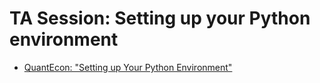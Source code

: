 TA Session: Setting up your Python environment
===============================================

* [QuantEcon: "Setting up Your Python Environment"](https://lectures.quantecon.org/py/getting_started.html)
